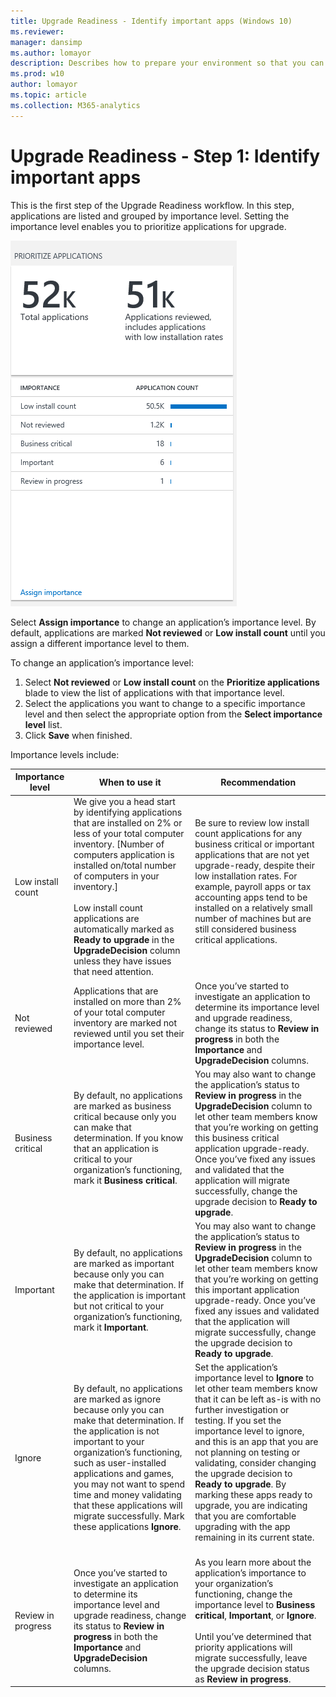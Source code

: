 ```yaml
---
title: Upgrade Readiness - Identify important apps (Windows 10)
ms.reviewer: 
manager: dansimp
ms.author: lomayor
description: Describes how to prepare your environment so that you can use Upgrade Readiness to manage Windows upgrades.
ms.prod: w10
author: lomayor
ms.topic: article
ms.collection: M365-analytics
---
```


# Upgrade Readiness - Step 1: Identify important apps

This is the first step of the Upgrade Readiness workflow. In this step, applications are listed and grouped by importance level. Setting the importance level enables you to prioritize applications for upgrade.

<!-- PRESERVING ORIGINAL IMAGE CODING JUST IN CASE
<img src="media/image5.png" width="213" height="345" />
-->

![Prioritize applications](../images/upgrade-analytics-prioritize.png)

Select **Assign importance** to change an application’s importance level. By default, applications are marked **Not reviewed** or **Low install count** until you assign a different importance level to them.

To change an application’s importance level:

1.  Select **Not reviewed** or **Low install count** on the **Prioritize applications** blade to view the list of applications with that importance level.
2.  Select the applications you want to change to a specific importance level and then select the appropriate option from the **Select importance level** list.
3.  Click **Save** when finished.

Importance levels include:

| Importance level   | When to use it   | Recommendation   |
|--------------------|------------------|------------------|
| Low install count  | We give you a head start by identifying applications that are installed on 2% or less of your total computer inventory. \[Number of computers application is installed on/total number of computers in your inventory.\]<br><br>Low install count applications are automatically marked as **Ready to upgrade** in the **UpgradeDecision** column unless they have issues that need attention.<br> | Be sure to review low install count applications for any business critical or important applications that are not yet upgrade-ready, despite their low installation rates. For example, payroll apps or tax accounting apps tend to be installed on a relatively small number of machines but are still considered business critical applications.<br><br>                                                                                                                                                                                                 |
| Not reviewed       | Applications that are installed on more than 2% of your total computer inventory are marked not reviewed until you set their importance level.<br><br>                                                                                                                                              | Once you’ve started to investigate an application to determine its importance level and upgrade readiness, change its status to **Review in progress** in both the **Importance** and **UpgradeDecision** columns.                                                                                                                                                                      |
| Business critical  | By default, no applications are marked as business critical because only you can make that determination. If you know that an application is critical to your organization’s functioning, mark it **Business critical**. <br><br>                                                                                                                                                                    | You may also want to change the application’s status to **Review in progress** in the **UpgradeDecision** column to let other team members know that you’re working on getting this business critical application upgrade-ready. Once you’ve fixed any issues and validated that the application will migrate successfully, change the upgrade decision to **Ready to upgrade**. <br> |
| Important          | By default, no applications are marked as important because only you can make that determination. If the application is important but not critical to your organization’s functioning, mark it **Important**.                                                                                                                                                                          | You may also want to change the application’s status to **Review in progress** in the **UpgradeDecision** column to let other team members know that you’re working on getting this important application upgrade-ready. Once you’ve fixed any issues and validated that the application will migrate successfully, change the upgrade decision to **Ready to upgrade**. <br>         |
| Ignore             | By default, no applications are marked as ignore because only you can make that determination. If the application is not important to your organization’s functioning, such as user-installed applications and games, you may not want to spend time and money validating that these applications will migrate successfully. Mark these applications **Ignore**. <br>                                  | Set the application’s importance level to **Ignore** to let other team members know that it can be left as-is with no further investigation or testing. If you set the importance level to ignore, and this is an app that you are not planning on testing or validating, consider changing the upgrade decision to **Ready to upgrade**.  By marking these apps ready to upgrade, you are indicating that you are comfortable upgrading with the app remaining in its current state.<br><br>                                                                       |
| Review in progress | Once you’ve started to investigate an application to determine its importance level and upgrade readiness, change its status to **Review in progress** in both the **Importance** and **UpgradeDecision** columns.<br>                                                                                                                                                                                 | As you learn more about the application’s importance to your organization’s functioning, change the importance level to **Business critical**, **Important**, or **Ignore**.<br><br>Until you’ve determined that priority applications will migrate successfully, leave the upgrade decision status as **Review in progress**. <br>                                               |

